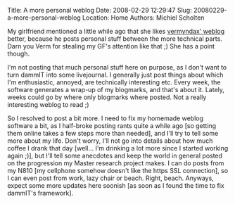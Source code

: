 Title: A more personal weblog
Date: 2008-02-29 12:29:47
Slug: 20080229-a-more-personal-weblog
Location: Home
Authors: Michiel Scholten

<p>My girlfriend mentioned a little while ago that she likes <a href="http://galaxycow.com/blogs/vermyndax/">vermyndax' weblog</a> better, because he posts personal stuff between the more technical parts. Darn you Verm for stealing my GF's attention like that ;) She has a point though.</p>

<p>I'm not posting that much personal stuff here on purpose, as I don't want to turn dammIT into some livejournal. I generally just post things about which I'm enthusiastic, annoyed, are technically interesting etc. Every week, the software generates a wrap-up of my blogmarks, and that's about it. Lately, weeks could go by where only blogmarks where posted. Not a really interesting weblog to read ;)</p>

<p>So I resolved to post a bit more. I need to fix my homemade weblog software a bit, as I half-broke posting rants quite a while ago [so getting them online takes a few steps more than needed], and I'll try to tell some more about my life. Don't worry, I'll not go into details about how much coffee I drank that day [well... I'm drinking a lot more since I started working again ;)], but I'll tell some anecdotes and keep the world in general posted on the progression my Master research project makes. I can do posts from my N810 [my cellphone somehow doesn't like the https SSL connection], so I can even post from work, lazy chair or beach. Right, beach. Anyways, expect some more updates here soonish [as soon as I found the time to fix dammIT's framework].</p>
